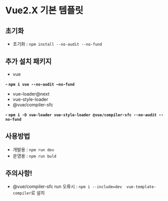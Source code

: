 # Vue2.X 기본 템플릿
## 초기화
- 초기화 : `npm install --no-audit --no-fund`

## 추가 설치 패키지
- vue

__- `npm i vue --no-audit –no-fund`__

- vue-loader@next
- vue-style-loader
- @vue/compiler-sfc
 
__- `npm i -D vue-loader vue-style-loader @vue/compiler-sfc --no-audit --no-fund`__


## 사용방법
- 개발용 : `npm run dev`
- 운영용 : `npm run buld`


## 주의사항!
-  @vue/compiler-sfc run 오류시 :  `npm i --include=dev  vue-template-compiler`로 설치<br>
